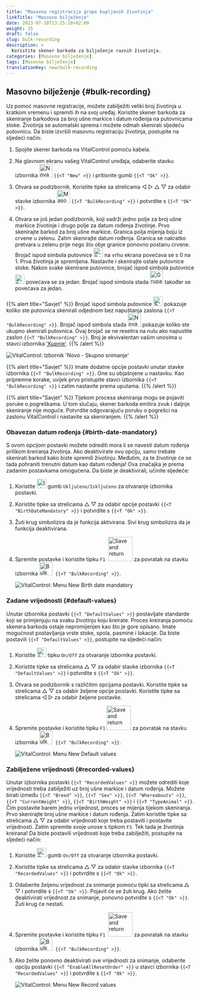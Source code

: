 ```yaml
---
title: "Masovna registracija grupe kupljenih životinja"
linkTitle: "Masovno bilježenje"
date: 2023-07-28T13:25:28+02:00
weight: 15
draft: false
slug: bulk-recording
description: >
  Koristite skener barkoda za bilježenje raznih životinja.
categories: [Masovno bilježenje]
tags: [Masovno bilježenje]
translationKey: new/bulk-recording
---
```

## Masovno bilježenje {#bulk-recording}

Uz pomoć masovne registracije, možete zabilježiti veliki broj životinja u kratkom vremenu i spremiti ih na svoj uređaj. Koristite skener barkoda za skeniranje barkodova za broj ušne markice i datum rođenja na putovnicama stoke. Životinja se automatski sprema i možete odmah skenirati sljedeću putovnicu. Da biste izvršili masovnu registraciju životinja, postupite na sljedeći način:

1. Spojite skener barkoda na VitalControl pomoću kabela.

2. Na glavnom ekranu vašeg VitalControl uređaja, odaberite stavku izbornika <img src="/icons/main/new-animal.svg" width="35" align="bottom" alt="Nova životinja" /> `{{<T "New" >}}` i pritisnite gumb `{{<T "Ok" >}}`.

3. Otvara se podizbornik. Koristite tipke sa strelicama ◁ ▷ △ ▽ za odabir stavke izbornika <img src="/icons/main/barcode-scan.svg" width="35" align="bottom" alt="Masovno bilježenje" /> `{{<T "BulkRecording" >}}` i potvrdite s `{{<T "Ok" >}}`.

4. Otvara se još jedan podizbornik, koji sadrži jedno polje za broj ušne markice životinje i drugo polje za datum rođenja životinje. Prvo skenirajte barkod za broj ušne markice. Granica polja mijenja boju iz crvene u zelenu. Zatim skenirajte datum rođenja. Granica se nakratko pretvara u zelenu prije nego što obje granice ponovno postanu crvene. Brojač ispod simbola putovnice <img src="/icons/header/animal-passports.svg" width="25" align="bottom" alt="Putovnice životinja" title="Putovnice životinja" /> na vrhu ekrana povećava se s 0 na 1. Prva životinja je spremljena. Nastavite i skenirajte ostale putovnice stoke. Nakon svake skenirane putovnice, brojač ispod simbola putovnice <img src="/icons/header/animal-passports.svg" width="25" align="bottom" alt="Putovnice životinja" title="Putovnice životinja" /> povećava se za jedan. Brojač ispod simbola stada <img src="/icons/header/group.svg" width="35" align="bottom" alt="Grupa životinja"  title="Grupa životinja" /> također se povećava za jedan.

{{% alert title="Savjet" %}}
Brojač ispod simbola putovnice <img src="/icons/header/animal-passports.svg" width="25" align="bottom" alt="Životinjske putovnice" title="Životinjske putovnice" /> pokazuje koliko ste putovnica skenirali odjednom bez napuštanja zaslona `{{<T "BulkRecording" >}}`. Brojač ispod simbola stada <img src="/icons/header/group.svg" width="35" align="bottom" alt="Nova životinja" /> pokazuje koliko ste ukupno skenirali putovnica. Ovaj brojač se ne resetira na nulu ako napustite zaslon `{{<T "BulkRecording" >}}`. Broj je ekvivalentan vašim unosima u stavci izbornika ['Kupnje'](../new-on-farm/purchased-animals/).
{{% /alert %}}

   ![VitalControl: Izbornik 'Novo - Skupno snimanje'](../images/bulk-recording.png "Skupno snimanje")

{{% alert title="Savjet" %}}
Imate dodatne opcije postavki unutar stavke izbornika `{{<T "BulkRecording" >}}`. One su objašnjene u nastavku. Kao pripremne korake, uvijek prvo pristupite stavci izbornika `{{<T "BulkRecording" >}}` i zatim nastavite prema uputama.
{{% /alert %}}

{{% alert title="Savjet" %}}
Tijekom procesa skeniranja mogu se pojaviti poruke o pogreškama. U tom slučaju, skener barkoda emitira zvuk i daljnje skeniranje nije moguće. Potvrdite odgovarajuću poruku o pogrešci na zaslonu VitalControl i nastavite sa skeniranjem.
{{% /alert %}}

### Obavezan datum rođenja {#birth-date-mandatory}

S ovom opcijom postavki možete odrediti mora li se navesti datum rođenja prilikom kreiranja životinja. Ako deaktivirate ovu opciju, samo trebate skenirati barkod kako biste spremili životinju. Međutim, za te životinje će se tada pohraniti trenutni datum kao datum rođenja! Ova značajka je prema zadanim postavkama omogućena. Da biste je deaktivirali, učinite sljedeće:

1. Koristite <img src="/icons/gear.svg" width="25" align="bottom" alt="Izbornik postavki" /> gumb `Uključeno/Isključeno` za otvaranje izbornika postavki.

2. Koristite tipke sa strelicama △ ▽ za odabir opcije postavki `{{<T "BirthDateMandatory" >}}` i potvrdite s `{{<T "Ok" >}}`.

3. Žuti krug simbolizira da je funkcija aktivirana. Sivi krug simbolizira da je funkcija deaktivirana.

4. Spremite postavke i koristite tipku `F1` &nbsp;<img src="/icons/footer/save_exit.svg" width="65" align="bottom" alt="Save and return" /> za povratak na stavku izbornika <img src="/icons/main/barcode-scan.svg" width="35" align="bottom" alt="Bulk recording" />&nbsp; `{{<T "BulkRecording" >}}`.

   ![VitalControl: Menu New Birth date mandatory](../images/birthdate.png "Birth date mandatory")

### Zadane vrijednosti {#default-values}

Unutar izbornika postavki `{{<T "DefaultValues" >}}` postavljate standarde koji se primjenjuju na svaku životinju koju kreirate. Proces kreiranja pomoću skenera barkoda ostaje nepromijenjen kao što je gore opisano. Imate mogućnost postavljanja vrste stoke, spola, pasmine i lokacije. Da biste postavili `{{<T "DefaultValues" >}}`, postupite na sljedeći način:

1. Koristite <img src="/icons/gear.svg" width="25" align="bottom" alt="Settings menu" /> tipku `On/Off` za otvaranje izbornika postavki.

2. Koristite tipke sa strelicama △ ▽ za odabir stavke izbornika `{{<T "DefaultValues" >}}` i potvrdite s `{{<T "Ok" >}}`.

3. Otvara se podizbornik s različitim opcijama postavki. Koristite tipke sa strelicama △ ▽ za odabir željene opcije postavki. Koristite tipke sa strelicama ◁ ▷ za odabir željene postavke.

4. Spremite postavke i koristite tipku `F1`&nbsp;<img src="/icons/footer/save_exit.svg" width="65" align="bottom" alt="Save and return" /> za povratak na stavku izbornika <img src="/icons/main/barcode-scan.svg" width="35" align="bottom" alt="Bulk recording" />&nbsp; `{{<T "BulkRecording" >}}`.

   ![VitalControl: Menu New Default values](../images/defaultvalues.png "Default values")

### Zabilježene vrijednosti {#recorded-values}

Unutar izbornika postavki `{{<T "RecordedValues" >}}` možete odrediti koje vrijednosti treba zabilježiti uz broj ušne markice i datum rođenja. Možete birati između `{{<T "Breed" >}}`, `{{<T "Sex" >}}`, `{{<T "Whereabouts" >}}`, `{{<T "CurrentWeight" >}}`, `{{<T "BirthWeight" >}}` i `{{<T "TypeAnimal" >}}`. Čim postavite barem jednu vrijednost, proces se mijenja tijekom skeniranja. Prvo skenirajte broj ušne markice i datum rođenja. Zatim koristite tipke sa strelicama △ ▽ za odabir vrijednosti koje treba postaviti i postavite vrijednosti. Zatim spremite svoje unose s tipkom `F3`. Tek tada je životinja kreirana! Da biste postavili vrijednosti koje treba zabilježiti, postupite na sljedeći način:


1. Koristite <img src="/icons/gear.svg" width="25" align="bottom" alt="Settings menu" /> gumb `On/Off` za otvaranje izbornika postavki.

2. Koristite tipke sa strelicama △ ▽ za odabir stavke izbornika `{{<T "RecordedValues" >}}` i potvrdite s `{{<T "Ok" >}}`.

3. Odaberite željenu vrijednost za snimanje pomoću tipki sa strelicama △ ▽ i potvrdite s `{{<T "Ok" >}}`. Pojavit će se žuti krug. Ako želite deaktivirati vrijednost za snimanje, ponovno potvrdite s `{{<T "Ok" >}}`. Žuti krug će nestati.

4. Spremite postavke i koristite tipku `F1` &nbsp;<img src="/icons/footer/save_exit.svg" width="65" align="bottom" alt="Save and return" /> za povratak na stavku izbornika <img src="/icons/main/barcode-scan.svg" width="35" align="bottom" alt="Bulk recording" />&nbsp; `{{<T "BulkRecording" >}}`.

5. Ako želite ponovno deaktivirati sve vrijednosti za snimanje, odaberite opciju postavki `{{<T "EnableAllResetOrder" >}}` u stavci izbornika `{{<T "RecordedValues" >}}` i potvrdite s `{{<T "Ok" >}}`.

   ![VitalControl: Menu New Record values](../images/recordvalues.png "Record values")
